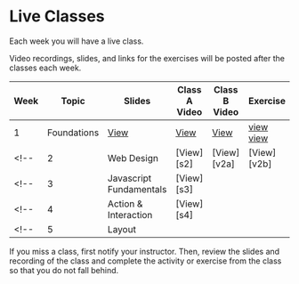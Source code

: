# Live Classes

Each week you will have a live class.

Video recordings, slides, and links for the exercises will be posted after the classes each week.

<!-- WEEKLY TODO: Replace links after live classes (section 1 and 2 separately) -->

| Week | Topic                  | Slides     | Class A Video | Class B Video | Exercise | Survey       |
| ---- | ---------------------- | ---------- | ------------- | ------------- | -------- | ------------ |
| 1    | Foundations            | [View][s1] | [View][v1a]   | [View][v1b]   | [view][e1a] [view][e1b]        | [View][sur1] |
<!-- | 2    | Web Design             | [View][s2] | [View][v2a]   | [View][v2b]   |          | [View][sur2] | -->
<!-- | 3    | Javascript Fundamentals | [View][s3] |               |               |          | [View][sur3] | -->
<!-- | 4    | Action & Interaction                 | [View][s4] |               |               |          | [View][sur4] | -->
<!-- | 5    | Layout |            |               |               |          |              | -->

If you miss a class, first notify your instructor. Then, review the slides and
recording of the class and complete the activity or exercise from the class so that you do not fall behind.

[s1]: https://docs.google.com/presentation/d/1JWJ-rzUvNzwUpOUfYQ2dJJPbbBWWDO-E-xki_CSvJlg/edit?usp=sharing
<!-- [s2]: https://docs.google.com/presentation/d/1CI1CfLkrKF9ip_NwlRFceo31qLcEqjaYFJvvZ1kihyw/edit?usp=sharing -->
<!-- [s3]: https://docs.google.com/presentation/d/1GSFefXUFeAqZIcag0m532N0kAQU3w0D-VfN7XDW22Eo/edit?usp=sharing -->
<!-- [s4]: https://docs.google.com/presentation/d/1du7uMS-UeoQ7ZCBN9641v19jtaTVCTLimaHZQzw6HTI/edit?usp=sharing -->
[v1a]: https://zoom.us/rec/share/_iUd5Zr3yRbwBi39MYSR6uFyQVzlf3-J9Sv7ay_67maieCQjgpHFBoAjTjYFbsYR.eJtCMYb4sOCVbStr
[v1b]: https://zoom.us/rec/share/3qgXyz0jDTpkloNG2vdVU8IwvEXae-O3RUPHPOfggqwGkDwQf2JgSQfpdFw5wITg._UEhOxLDsgioLZHl
<!-- [v2a]: https://youtu.be/rdB9HB9XP0U -->
<!-- [v2b]: https://youtu.be/JXTkAo8a1Pc -->
[e1a]: https://replit.com/team/tk9-wf/week1-fix-the-error
[e1b]: https://replit.com/team/tk9-wf/MyPortfolio-structure-and-page-content
<!-- [e2]: https://youtu.be/RxELqwNp_Kg?t=1828 -->
<!-- [e3]: https://youtu.be/TAXNkbas62g?t=1070 -->
[sur1]: https://docs.google.com/forms/d/e/1FAIpQLSdwvTXIBDsHSMzqs4wDNZx6BvZyw4RPkZQGMGcyTvSRoiUrUQ/viewform
<!-- [sur2]: https://docs.google.com/forms/d/e/1FAIpQLSfwduMaYaJQzMJu2BpXGWmmpjkjO-RN4gjFdYjD2T_94NdYqA/viewform?usp=sf_link -->
<!-- [sur3]: https://docs.google.com/forms/d/e/1FAIpQLSevuY0Z76veN-dn-S3PdtBaMa7LKHyDBR0f-SSK-QnKGbN_Pw/viewform?usp=sf_link -->
<!-- [sur4]: https://docs.google.com/forms/d/e/1FAIpQLSdZcQEEfK65XhhVv01Rkaz1m2TQ4G6g5AnQuMVVBezDg9DfHw/viewform?usp=sf_link -->

